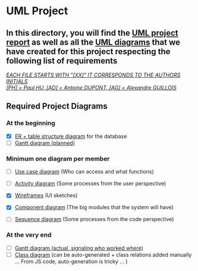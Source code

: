 # UML Project

## In this directory, you will find the [UML project report](https://github.com/P4ND4P0W3R/S5M-AWP-Project/blob/8c08b94368dd3feb76883029afb6991f950908f4/UML/UML%20Homework%202%20-%20Paul%20HU,%20Antoine%20DUPONT%20&%20Alexandre%20GUILLOIS.pdf) as well as all the [UML diagrams](Diagrams/) that we have created for this project respecting the following list of requirements

*<ins>EACH FILE STARTS WITH "[XX]" IT CORRESPONDS TO THE AUTHORS INITIALS<br>[PH] = Paul HU, [AD] = Antoine DUPONT, [AG] = Alexandre GUILLOIS*</ins>

## Required Project Diagrams

### At the beginning

- [x] [ER + table structure diagram](Diagrams/ER%20+%20table%20structure%20diagrams/) for the database
- [ ] [Gantt diagram (planned)](Diagrams/Gantt%20diagrams/)

### Minimum one diagram per member

- [ ] [Use case diagram](Diagrams/Use%20case%20diagrams/) (Who can access and what functions)
- [ ] [Activity diagram](Diagrams/Activity%20diagrams/) (Some processes from the user perspective)
- [x] [Wireframes](Diagrams/Wireframes/) (UI sketches)

- [x] [Component diagram](Diagrams/Component%20diagrams/) (The big modules that the system will have)
- [ ] [Sequence diagram](Diagrams/Sequence%20diagrams/) (Some processes from the code perspective)
  
### At the very end

- [ ] [Gantt diagram (actual, signaling who worked where)](Diagrams/Gantt%20diagrams/)
- [ ] [Class diagram](Diagrams/Class%20diagram/) (can be auto-generated + class relations added manually ... From JS code, auto-generation is tricky ... )
